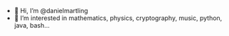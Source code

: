 - 👋 Hi, I’m @danielmartling
- 👀 I’m interested in mathematics, physics, cryptography, music, python, java, bash...
<!---
- 🌱 I’m currently learning 
- 💞️ I’m looking to collaborate on ... 
- 📫 How to reach me ... 
--->

<!---
danielmartling/danielmartling is a ✨ special ✨ repository because its `README.md` (this file) appears on your GitHub profile.
You can click the Preview link to take a look at your changes.
--->
